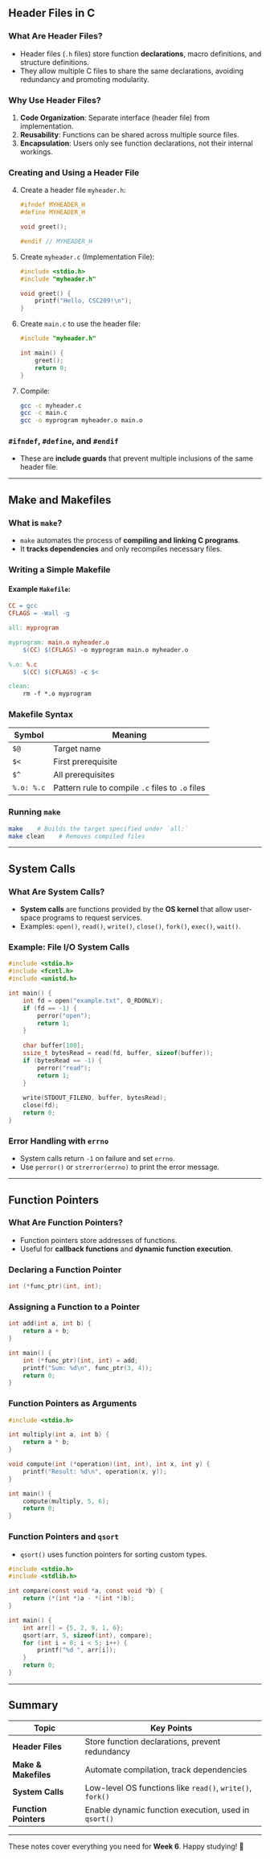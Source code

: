 ## Header Files in C

### What Are Header Files?

- Header files (`.h` files) store function **declarations**, macro definitions, and structure definitions.
- They allow multiple C files to share the same declarations, avoiding redundancy and promoting modularity.

### Why Use Header Files?

1. **Code Organization**: Separate interface (header file) from implementation.
2. **Reusability**: Functions can be shared across multiple source files.
3. **Encapsulation**: Users only see function declarations, not their internal workings.

### Creating and Using a Header File

4. Create a header file `myheader.h`:
    
    ```c
    #ifndef MYHEADER_H
    #define MYHEADER_H
    
    void greet();
    
    #endif // MYHEADER_H
    ```
    
5. Create `myheader.c` (Implementation File):
    
    ```c
    #include <stdio.h>
    #include "myheader.h"
    
    void greet() {
        printf("Hello, CSC209!\n");
    }
    ```
    
6. Create `main.c` to use the header file:
    
    ```c
    #include "myheader.h"
    
    int main() {
        greet();
        return 0;
    }
    ```
    
7. Compile:
    
    ```sh
    gcc -c myheader.c
    gcc -c main.c
    gcc -o myprogram myheader.o main.o
    ```
    

### `#ifndef`, `#define`, and `#endif`

- These are **include guards** that prevent multiple inclusions of the same header file.

---

## Make and Makefiles

### What is `make`?

- `make` automates the process of **compiling and linking C programs**.
- It **tracks dependencies** and only recompiles necessary files.

### Writing a Simple Makefile

#### Example `Makefile`:

```makefile
CC = gcc
CFLAGS = -Wall -g

all: myprogram

myprogram: main.o myheader.o
	$(CC) $(CFLAGS) -o myprogram main.o myheader.o

%.o: %.c
	$(CC) $(CFLAGS) -c $<

clean:
	rm -f *.o myprogram
```

### Makefile Syntax

|Symbol|Meaning|
|---|---|
|`$@`|Target name|
|`$<`|First prerequisite|
|`$^`|All prerequisites|
|`%.o: %.c`|Pattern rule to compile `.c` files to `.o` files|

### Running `make`

```sh
make    # Builds the target specified under `all:`
make clean    # Removes compiled files
```

---

## System Calls

### What Are System Calls?

- **System calls** are functions provided by the **OS kernel** that allow user-space programs to request services.
- Examples: `open()`, `read()`, `write()`, `close()`, `fork()`, `exec()`, `wait()`.

### Example: File I/O System Calls

```c
#include <stdio.h>
#include <fcntl.h>
#include <unistd.h>

int main() {
    int fd = open("example.txt", O_RDONLY);
    if (fd == -1) {
        perror("open");
        return 1;
    }
    
    char buffer[100];
    ssize_t bytesRead = read(fd, buffer, sizeof(buffer));
    if (bytesRead == -1) {
        perror("read");
        return 1;
    }
    
    write(STDOUT_FILENO, buffer, bytesRead);
    close(fd);
    return 0;
}
```

### Error Handling with `errno`

- System calls return `-1` on failure and set `errno`.
- Use `perror()` or `strerror(errno)` to print the error message.

---

## Function Pointers

### What Are Function Pointers?

- Function pointers store addresses of functions.
- Useful for **callback functions** and **dynamic function execution**.

### Declaring a Function Pointer

```c
int (*func_ptr)(int, int);
```

### Assigning a Function to a Pointer

```c
int add(int a, int b) {
    return a + b;
}

int main() {
    int (*func_ptr)(int, int) = add;
    printf("Sum: %d\n", func_ptr(3, 4));
    return 0;
}
```

### Function Pointers as Arguments

```c
#include <stdio.h>

int multiply(int a, int b) {
    return a * b;
}

void compute(int (*operation)(int, int), int x, int y) {
    printf("Result: %d\n", operation(x, y));
}

int main() {
    compute(multiply, 5, 6);
    return 0;
}
```

### Function Pointers and `qsort`

- `qsort()` uses function pointers for sorting custom types.

```c
#include <stdio.h>
#include <stdlib.h>

int compare(const void *a, const void *b) {
    return (*(int *)a - *(int *)b);
}

int main() {
    int arr[] = {5, 2, 9, 1, 6};
    qsort(arr, 5, sizeof(int), compare);
    for (int i = 0; i < 5; i++) {
        printf("%d ", arr[i]);
    }
    return 0;
}
```

---

## Summary

|Topic|Key Points|
|---|---|
|**Header Files**|Store function declarations, prevent redundancy|
|**Make & Makefiles**|Automate compilation, track dependencies|
|**System Calls**|Low-level OS functions like `read()`, `write()`, `fork()`|
|**Function Pointers**|Enable dynamic function execution, used in `qsort()`|

---

These notes cover everything you need for **Week 6**. Happy studying! 🚀
